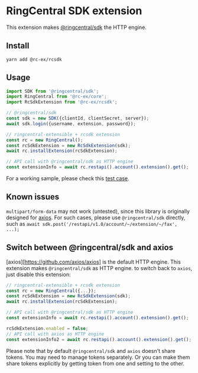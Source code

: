 # RingCentral SDK extension

This extension makes [@ringcentral/sdk](https://www.npmjs.com/package/@ringcentral/sdk) the HTTP engine.


## Install

```
yarn add @rc-ex/rcsdk
```


## Usage

```ts
import SDK from '@ringcentral/sdk';
import RingCentral from '@rc-ex/core';
import RcSdkExtension from '@rc-ex/rcsdk';

// @ringcentral/sdk
const sdk = new SDK({clientId, clientSecret, server});
await sdk.login({username, extension, password});

// ringcentral-extensible + rcsdk extension
const rc = new RingCentral();
const rcSdkExtension = new RcSdkExtension(sdk);
await rc.installExtension(rcSdkExtension);

// API call with @ringcentral/sdk as HTTP engine
const extensionInfo = await rc.restapi().account().extension().get();
```

For a working sample, please check this [test case](../../../test/ringcentral_extension.spec.ts).


## Known issues

`multipart/form-data` may not work (untested), since this library is originally designed for [axios](https://github.com/axios/axios). For such cases, please use `@ringcentral/sdk` directly, such as `await sdk.post('/restapi/v1.0/account/~/extension/~/fax', ...);`


## Switch between @ringcentral/sdk and axios

[axios][https://github.com/axios/axios] is the default HTTP engine.
This extension makes `@ringcentral/sdk` as HTTP engine. to switch back to `axios`, just disable this extension:

```ts
// ringcentral-extensible + rcsdk extension
const rc = new RingCentral({...});
const rcSdkExtension = new RcSdkExtension(sdk);
await rc.installExtension(rcSdkExtension);

// API call with @ringcentral/sdk as HTTP engine
const extensionInfo = await rc.restapi().account().extension().get();

rcSdkExtension.enabled = false;
// API call with axios as HTTP engine
const extensionInfo2 = await rc.restapi().account().extension().get();
```

Please note that by default `@ringcentral/sdk` and `axios` doesn't share tokens. You may need to manage tokens separately.
Or you can make them share tokens explicitly by getting token from one and setting to the other.
